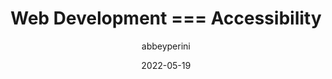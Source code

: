 ---
author: abbeyperini
date: 2022-05-19
draft: true
permalink: false
publisher: thepracticaldev
tags:
  - development
  - accessibility
target_url: https://dev.to/abbeyperini/web-development-accessibility-f8i
title: Web Development === Accessibility
---